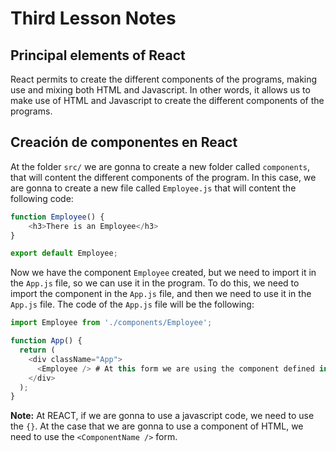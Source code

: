 # Third Lesson Notes

## Principal elements of React

React permits to create the different components of the programs, making use and mixing both HTML and Javascript.
In other words, it allows us to make use of HTML and Javascript to create the different components of the programs.

## Creación de componentes en React

At the folder `src/` we are gonna to create a new folder called `components`, that will content the different components
of the program. In this case, we are gonna to create a new file called `Employee.js` that will content the following 
code:

```javascript
function Employee() {
    <h3>There is an Employee</h3>
}

export default Employee;
```

Now we have the component `Employee` created, but we need to import it in the `App.js` file, so we can use it in the
program. To do this, we need to import the component in the `App.js` file, and then we need to use it in the `App.js`
file. The code of the `App.js` file will be the following:

```javascript
import Employee from './components/Employee';

function App() {
  return (
    <div className="App">
      <Employee /> # At this form we are using the component defined in the Employee.js file.
    </div>
  );
}
```

**Note:** At REACT, if we are gonna to use a javascript code, we need to use the `{}`. At the case that we are gonna to
use a component of HTML, we need to use the `<ComponentName />` form.